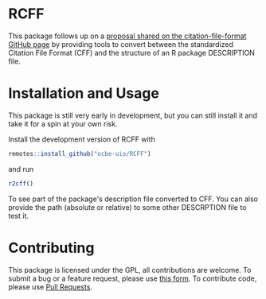# RCFF

This package follows up on a [proposal shared on the citation-file-format GitHub page](https://github.com/citation-file-format/citation-file-format/issues/110#issue-648726798)
by providing tools to convert between the standardized Citation File Format (CFF) and the structure of an R package DESCRIPTION file.

# Installation and Usage

This package is still very early in development, but you can still install it and take it for a spin at your own risk.

Install the development version of RCFF with

```r
remotes::install_github("ocbe-uio/RCFF")
```

and run

```r
r2cff()
```

To see part of the package's description file converted to CFF. You can also provide the path (absolute or relative) to some other DESCRPTION file to test it.

# Contributing

This package is licensed under the GPL, all contributions are welcome. To submit a bug or a feature request, please use [this form](https://github.com/ocbe-uio/RCFF/issues/new). To contribute code, please use [Pull Requests](https://github.com/ocbe-uio/RCFF/pulls).
